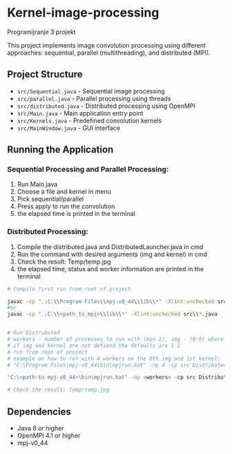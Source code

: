 # Kernel-image-processing

Programijranje 3 projekt

This project implements image convolution processing using different approaches: sequential, parallel (multithreading), and distributed (MPI).

## Project Structure

- `src/Sequential.java` - Sequential image processing
- `src/parallel.java` - Parallel processing using threads
- `src/distributed.java` - Distributed processing using OpenMPI
- `src/Main.java` - Main application entry point
- `src/Kernels.java` - Predefined convolution kernels
- `src/MainWindow.java` - GUI interface

## Running the Application

### Sequential Processing and Parallel Processing:

1. Run Main.java
2. Choose a file and kernel in menu
3. Pick sequential/parallel
4. Press apply to run the convolution
5. the elapsed time is printed in the terminal

### Distributed Processing:

1. Compile the distributed.java and DistributedLauncher.java in cmd
2. Run the command with desired arguments (img and kernel) in cmd
3. Check the result: Temp/temp.jpg
4. the elapsed time, status and worker information are printed in the terminal

```bash
# Compile first run from root of project

javac -cp ".;C:\\Program Files\\mpj-v0_44\\lib\\*" -Xlint:unchecked src\\*.java
#or
javac -cp ".;C:\\<path_to_mpj>\\lib\\*" -Xlint:unchecked src\\*.java


# Run Distrubuted
# workers - number of processes to run with (min 2), img - (0-9) where 0 is the smallest, kernel (1-4) in order: edge detection, sharpen, blur, emboss
# if img and kernel are not defiend the defaults are 1 1
# run from root of project
# example on how to run with 4 workers on the 0th img and 1st kernel:
# "C:\Program Files\mpj-v0_44\bin\mpjrun.bat" -np 4 -cp src DistributedLauncher 0 1

"C:\<path-to-mpj-v0_44>\bin\mpjrun.bat" -np <workers> -cp src DistributedLauncher <img> <kernel>

# Check the result: Temp/temp.jpg
```

## Dependencies

- Java 8 or higher
- OpenMPI 4.1 or higher
- mpj-v0_44
